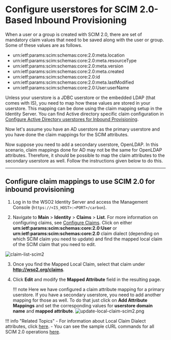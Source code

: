 # Configure userstores for SCIM 2.0-Based Inbound Provisioning 

When a user or a group is created with SCIM 2.0, there are set of mandatory claim values that need to be saved along with the user or group. Some of these values are as follows.

-   urn:ietf:params:scim:schemas:core:2.0:meta.location 
-   urn:ietf:params:scim:schemas:core:2.0:meta.resourceType 
-   urn:ietf:params:scim:schemas:core:2.0:meta.version 
-   urn:ietf:params:scim:schemas:core:2.0:meta.created 
-   urn:ietf:params:scim:schemas:core:2.0:id 
-   urn:ietf:params:scim:schemas:core:2.0:meta.lastModified 
-   urn:ietf:params:scim:schemas:core:2.0:User:userName

Unless your userstore is a JDBC userstore or the embedded LDAP (that comes with IS), you need to map how these values are stored in your userstore. This mapping can be done using the claim mapping setup in the Identity Server. You can find Active directory specific claim configuration in [Configure Active Directory userstores for Inbound Provisioning](../../../guides/identity-lifecycles/configure-active-directory-user-stores-for-scim-2.0-based-inbound-provisioning/).

Now let's assume you have an AD userstore as the primary userstore and you have done the claim mappings for the SCIM attributes. 

Now suppose you need to add a secondary userstore, OpenLDAP. In this scenario, claim mappings done for AD may not be the same for OpenLDAP attributes. Therefore, it should be possible to map the claim attributes to the secondary userstore as well. Follow the instructions given below to do this.

---

## Configure claim mappings to use SCIM 2.0 for inbound provisioning 

1.  Log in to the WSO2 Identity Server and access the Management Console (`https://<IS_HOST>:<PORT>/carbon`).

2.  Navigate to **Main** >  **Identity** > **Claims** > **List**. For more information on configuring claims, see [Configure Claims](../../../guides/dialects/configure-claims). Click on either **urn:ietf:params:scim:schemas:core:2.0:User** or **urn:ietf:params:scim:schemas:core:2.0** claim dialect (depending on which SCIM claim you need to update) and find the mapped local claim of the SCIM claim that you need to edit. 

![claim-list-scim2](../../../assets/img/guides/claim-list-scim2.png)

3.  Once you find the Mapped Local Claim, select that claim under **http://wso2.org/claims**.
4.  Click **Edit** and modify the **Mapped Attribute** field in the resulting page.
    
    !!! note 
        Here we have configured a claim attribute mapping for a primary userstore. If you have a secondary userstore, you need to add another mapping for those as well. To do that just click on **Add Attribute Mappings** and set the corresponding values for **userstore domain name** and **mapped attribute**.
        ![update-local-claim-scim2.png](../../../assets/img/guides/update-local-claim-scim2.png)


!!! info "Related Topics"
    -   For information about Local Claim Dialect attributes, click [here](../../../guides/dialects/add-claim-mapping/).
    -	You can see the sample cURL commands for all SCIM 2.0 operations [here](../../../develop/apis/scim2-rest-apis/). 
